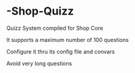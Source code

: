 # -Shop-Quizz
Quizz System compiled for Shop Core

It supports a maximum number of 100 questions 

Configure it thru its config file and convars

Avoid very long questions
